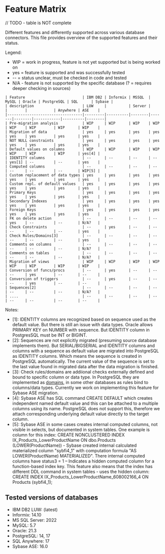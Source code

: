 # Feature Matrix

// TODO - table is NOT complete

Different features and differently supported across various database connectors. This file provides overview of the supported features and their status.

Legend:

- WIP = work in progress, feature is not yet supported but is being worked on
- yes = feature is supported and was successfully tested
- -- = status unclear, must be checked in code and tested
- N/A - feature is not supported by the specific database (? = requires deeper checking in sources)

```
| Feature                          | IBM DB2 | Informix | MSSQL  | MySQL | Oracle | PostgreSQL | SQL      | Sybase |
| description                      | LUW     |          | Server |       |        |            | Anywhere | ASE    |
|----------------------------------|---------|----------|--------|-------|--------|------------|----------|--------|
| Pre-migration analysis           | WIP     | WIP      | WIP    | WIP   | WIP    | WIP        | WIP      | WIP    |
| Migration of data                | yes     | yes      | yes    | yes   | yes    | yes        | yes      | yes    |
| NOT NULL constraints             | yes     | yes      | yes    | yes   | yes    | yes        | yes      | yes    |
| Default values on columns        | WIP     | WIP      | WIP    | WIP   | WIP    | WIP        | WIP      | yes[4] |
| IDENTITY columns                 | --      | --       | --     | --    | yes[1] | --         | --       | yes    |
| Computed columns                 | --      | --       | --     | --    | --     | --         | --       | WIP[5] |
| Custom replacement of data types | yes     | yes      | yes    | yes   | yes    | yes        | yes      | yes    |
| Custom repl. of default values   | yes     | yes      | yes    | yes   | yes    | yes        | yes      | yes    |
| Primary Keys                     | yes     | yes      | yes    | yes   | yes    | yes        | yes      | yes    |
| Secondary Indexes                | yes     | yes      | yes    | yes   | yes    | yes        | yes      | yes    |
| Foreign Keys                     | yes     | yes      | yes    | yes   | yes    | yes        | yes      | yes    |
| FK on delete action              | --      | --       | --     | --    | yes    | --         | --       | N/A?   |
| Check Constraints                | --      | yes      | --     | --    | --     | --         | --       | yes    |
| Check Rules/Domains[3]           | --      | --       | --     | --    | --     | --         | --       | yes    |
| Comments on columns              | --      | --       | --     | --    | --     | --         | --       | N/A?   |
| Comments on tables               | --      | --       | --     | --    | --     | --         | --       | N/A?   |
| Migration of views               | WIP     | WIP      | WIP    | WIP   | WIP    | WIP        | WIP      | WIP    |
| Conversion of funcs/procs        | --      | yes      | --     | --    | --     | yes        | --       | --     |
| Conversion of triggers           | --      | yes      | --     | --    | --     | yes        | --       | --     |
| Sequences[2]                     | --      | --       | --     | --    | --     | --         | --       | N/A?   |
| ....                             | --      | --       | --     | --    | --     | --         | --       | --     |

```

Notes:

- [1]: IDENTITY columns are recognized based on sequence used as the default value. But there is still an issue with data types. Oracle allows PRIMARY KEY on NUMBER with sequence. But IDENTITY column in PostgresSQL must be INT or BIGINT.
- [2]: Sequences are not explicitly migrated (presuming source database implements them). But SERIAL/BIGSERIAL and IDENTITY columns and columns with a sequence as default value are migrated into PostgreSQL as IDENTITY columns. Which means the sequence is created in PostgreSQL automatically. The current value of the sequence is set to the last value found in migrated data after the data migration is finished.
- [3]: Check rules/domains are addiional checks externally defined and bound to specific column or data type. In PostgreSQL they are implemented as [domains](https://www.postgresql.org/docs/current/sql-createdomain.html), in some other databases as rules bind to columns/data types. Currently we work on implementing this feature for Sybase ASE migration.
- [4]: Sybase ASE has SQL command CREATE DEFAULT which creates independent named default value and this can be attached to a multiple columns using its name. PostgreSQL does not support this, therefore we attach corresponding underlying default value directly to the target column.
- [5]: Sybase ASE in some cases creates internal computed columns, not visible in selects, but documented in system tables. One example is column for this index: CREATE NONCLUSTERED INDEX IX_Products_LowerProductName ON dbo.Products (LOWER(ProductName)) - Sybase created internal calculated materialized column "sybfi4_1" with computation formula "AS LOWER(ProductName) MATERIALIZED". There internal computed columns have status3 = 1 – Indicates a hidden computed column for a function-based index key. This feature also means that the index has different DDL command in system tables - uses the hidden column: CREATE INDEX IX_Products_LowerProductName_608002166_4 ON Products (sybfi4_1);

## Tested versions of databases

- IBM DB2 LUW: (latest)
- Informix: 14.10
- MS SQL Server: 2022
- MySQL: 5.7
- Oracle: 21.3
- PostgreSQL: 14, 17
- SQL Anywhere: 17
- Sybase ASE: 16.0
